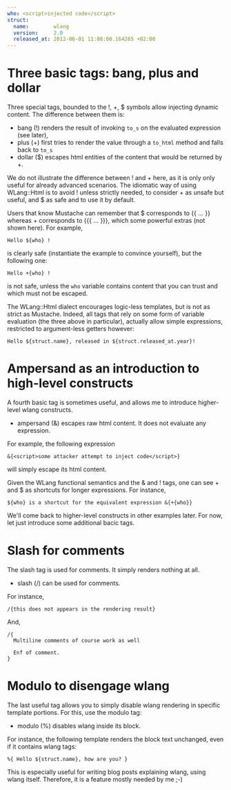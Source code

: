 ```yaml
---
who: <script>injected code</script>
struct:
  name:        wlang
  version:     2.0
  released_at: 2012-06-01 11:08:00.164265 +02:00
---
```

# Three basic tags: bang, plus and dollar

Three special tags, bounded to the !, +, $ symbols allow injecting dynamic content. The difference between them is:

* bang   (!) renders the result of invoking `to_s` on the evaluated expression (see later),
* plus   (+) first tries to render the value through a `to_html` method and falls back to `to_s`
* dollar ($) escapes html entities of the content that would be returned by +.

We do not illustrate the difference between ! and + here, as it is only only useful for already advanced scenarios. The idiomatic way of using WLang::Html is to avoid ! unless strictly needed, to consider + as unsafe but useful, and $ as safe and to use it by default.

Users that know Mustache can remember that $ corresponds to {{ ... }} whereas + corresponds to {{{ ... }}}, which some powerful extras (not shown here). For example,

    Hello ${who} !

is clearly safe (instantiate the example to convince yourself), but the following one:

    Hello +{who} !

is not safe, unless the `who` variable contains content that you can trust and which must not be escaped.

The WLang::Html dialect encourages logic-less templates, but is not as strict as Mustache.  Indeed, all tags that rely on some form of variable evaluation (the three above in particular), actually allow simple expressions, restricted to argument-less getters however:

    Hello ${struct.name}, released in ${struct.released_at.year}!

# Ampersand as an introduction to high-level constructs

A fourth basic tag is sometimes useful, and allows me to introduce higher-level wlang constructs.

* ampersand (&) escapes raw html content. It does not evaluate any expression.

For example, the following expression

    &{<script>some attacker attempt to inject code</script>}

will simply escape its html content.

Given the WLang functional semantics and the & and ! tags, one can see + and $ as shortcuts for longer expressions. For instance,

    ${who} is a shortcut for the equivalent expression &{+{who}}

We'll come back to higher-level constructs in other examples later. For now, let just introduce some additional bacic tags.

# Slash for comments

The slash tag is used for comments. It simply renders nothing at all.

* slash (/) can be used for comments.

For instance,

    /{this does not appears in the rendering result}

And,

    /{
      Multiline comments of course work as well

      Enf of comment.
    }

# Modulo to disengage wlang

The last useful tag allows you to simply disable wlang rendering in specific template portions. For this, use the modulo tag:

* modulo (%) disables wlang inside its block.

For instance, the following template renders the block text unchanged, even if it contains wlang tags:

    %{ Hello ${struct.name}, how are you? }

This is especially useful for writing blog posts explaining wlang, using wlang itself. Therefore, it is a feature mostly needed by me ;-)